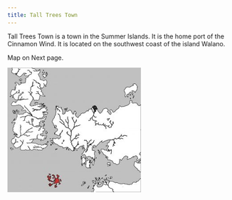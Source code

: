 ```yaml
---
title: Tall Trees Town
---
```


 Tall Trees Town is a town in the Summer Islands. It is the home port of the Cinnamon Wind. It is located on the southwest coast of the island Walano.

Map on Next page.

![Image](images/000054.jpg)


